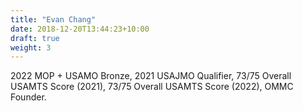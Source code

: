 ```yaml
---
title: "Evan Chang"
date: 2018-12-20T13:44:23+10:00
draft: true
weight: 3
---
```


2022 MOP + USAMO Bronze, 2021 USAJMO Qualifier, 73/75 Overall USAMTS Score (2021), 73/75 Overall USAMTS Score (2022), OMMC Founder.
